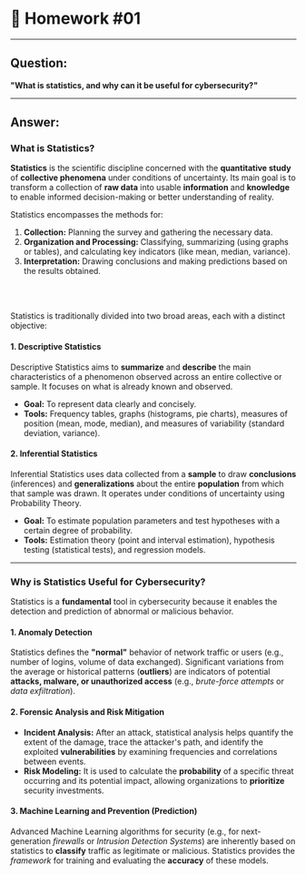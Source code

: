 # 📝 Homework #01
---

## Question:

**"What is statistics, and why can it be useful for cybersecurity?"**

---

## Answer:

### What is Statistics?

**Statistics** is the scientific discipline concerned with the **quantitative study** of **collective phenomena** under conditions of uncertainty. Its main goal is to transform a collection of **raw data** into usable **information** and **knowledge** to enable informed decision-making or better understanding of reality. 

Statistics encompasses the methods for:
1.  **Collection:** Planning the survey and gathering the necessary data.
2.  **Organization and Processing:** Classifying, summarizing (using graphs or tables), and calculating key indicators (like mean, median, variance).
3.  **Interpretation:** Drawing conclusions and making predictions based on the results obtained.

<br>
<br>

Statistics is traditionally divided into two broad areas, each with a distinct objective:

#### 1. Descriptive Statistics

Descriptive Statistics aims to **summarize** and **describe** the main characteristics of a phenomenon observed across an entire collective or sample. It focuses on what is already known and observed.

* **Goal:** To represent data clearly and concisely.
* **Tools:** Frequency tables, graphs (histograms, pie charts), measures of position (mean, mode, median), and measures of variability (standard deviation, variance).


#### 2. Inferential Statistics

Inferential Statistics uses data collected from a **sample** to draw **conclusions** (inferences) and **generalizations** about the entire **population** from which that sample was drawn. It operates under conditions of uncertainty using Probability Theory.

* **Goal:** To estimate population parameters and test hypotheses with a certain degree of probability.
* **Tools:** Estimation theory (point and interval estimation), hypothesis testing (statistical tests), and regression models.


---

### Why is Statistics Useful for Cybersecurity?

Statistics is a **fundamental** tool in cybersecurity because it enables the detection and prediction of abnormal or malicious behavior.

#### 1. Anomaly Detection
Statistics defines the **"normal"** behavior of network traffic or users (e.g., number of logins, volume of data exchanged). Significant variations from the average or historical patterns (**outliers**) are indicators of potential **attacks, malware, or unauthorized access** (e.g., *brute-force attempts* or *data exfiltration*).

#### 2. Forensic Analysis and Risk Mitigation
* **Incident Analysis:** After an attack, statistical analysis helps quantify the extent of the damage, trace the attacker's path, and identify the exploited **vulnerabilities** by examining frequencies and correlations between events.
* **Risk Modeling:** It is used to calculate the **probability** of a specific threat occurring and its potential impact, allowing organizations to **prioritize** security investments.

#### 3. Machine Learning and Prevention (Prediction)
Advanced Machine Learning algorithms for security (e.g., for next-generation *firewalls* or *Intrusion Detection Systems*) are inherently based on statistics to **classify** traffic as legitimate or malicious. Statistics provides the *framework* for training and evaluating the **accuracy** of these models.
